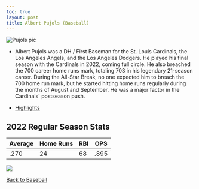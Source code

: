 ```yaml
---
toc: true
layout: post
title: Albert Pujols (Baseball)
---
```


![]({{site.baseurl}}/images/pujols.jpg "Pujols pic")


- Albert Pujols was a DH / First Baseman for the St. Louis Cardinals, the Los Angeles Angels, and the Los Angeles Dodgers. He played his final season with the Cardinals in 2022, coming full circle. He also breached the 700 career home runs mark, totaling 703 in his legendary 21-season career. During the All-Star Break, no one expected him to breach the 700 home run mark, but he started hitting home runs regularly during the months of August and September. He was a major factor in the Cardinals' postseason push. 

- [Highlights](https://www.youtube.com/watch?v=0qkbvAs9KH8&ab_channel=HighlightHeaven)


## 2022 Regular Season Stats ##

| Average | Home Runs | RBI | OPS | 
| ------- | --------- | --- | --- |
| .270 | 24 | 68 | .895 | 

![](vscode-remote://wsl%2Bubuntu/mnt/c/Users/rohan/vscode/FrontendRepository/images/pujols.png)

[Back to Baseball](https://rohanagr.github.io/FrontendRepository/Baseball/)